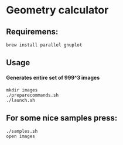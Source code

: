 # Geometry calculator

## Requiremens:
```
brew install parallel gnuplot
```
## Usage

#### Generates entire set of 999^3 images

```
mkdir images
./preparecommands.sh
./launch.sh
```


## For some nice samples press:

```
./samples.sh
open images
```